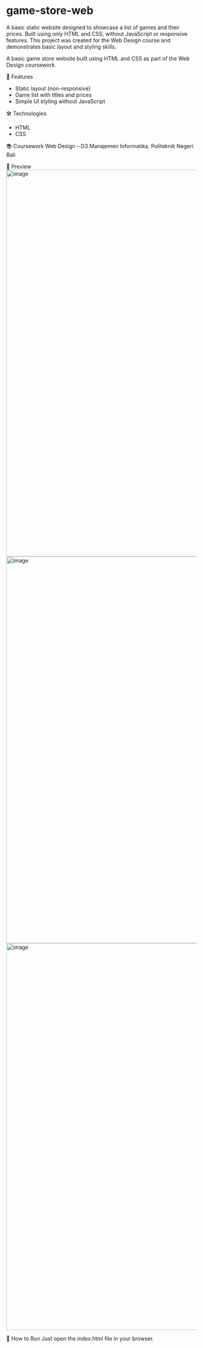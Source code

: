 # game-store-web
A basic static website designed to showcase a list of games and their prices. Built using only HTML and CSS, without JavaScript or responsive features. This project was created for the Web Design course and demonstrates basic layout and styling skills.

A basic game store website built using HTML and CSS as part of the Web Design coursework.

📌 Features
- Static layout (non-responsive)
- Game list with titles and prices
- Simple UI styling without JavaScript

🛠️ Technologies
- HTML
- CSS

📚 Coursework
Web Design – D3 Manajemen Informatika, Politeknik Negeri Bali

📸 Preview
<img width="1920" height="1020" alt="image" src="https://github.com/user-attachments/assets/152f608d-89f8-4f05-a6d0-860c42eb3248" />
<img width="1920" height="1020" alt="image" src="https://github.com/user-attachments/assets/669f3fe0-c297-4e35-9f36-9464db9713dc" />
<img width="1920" height="1020" alt="image" src="https://github.com/user-attachments/assets/27e23d55-c2e7-4fd5-a90a-9b4495f99377" />



🚀 How to Run
Just open the index.html file in your browser.

